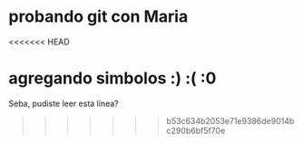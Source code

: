 # probando git con Maria

<<<<<<< HEAD







agregando simbolos
:)
:(
:0
=======
Seba, pudiste leer esta línea?
>>>>>>> b53c634b2053e71e9386de9014bc290b6bf5f70e
